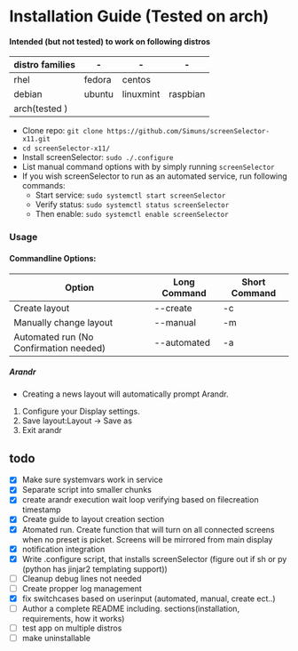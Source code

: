 
# Installation Guide (Tested on arch)
#### Intended (but not tested) to work on following distros
|distro families|-|-|-|
|----|------|------|------|
|rhel|fedora|centos||
|debian|ubuntu|linuxmint|raspbian|
|arch(tested )||||

* Clone repo: `git clone https://github.com/Simuns/screenSelector-x11.git`
* `cd screenSelector-x11/`
* Install screenSelector: `sudo ./.configure`
* List manual command options with by simply running `screenSelector`
* If you wish screenSelector to run as an automated service, run following commands:
    - Start service: `sudo systemctl start screenSelector`
    - Verify status: `sudo systemctl status screenSelector`
    - Then enable: `sudo systemctl enable screenSelector`
### Usage
#### Commandline Options:
|Option|Long Command|Short Command|
|------|------------|-------------|
|Create layout|--create|-c|
|Manually change layout|--manual|-m|
|Automated run (No Confirmation needed)|--automated|-a|
##### Arandr
* Creating a news layout will automatically prompt Arandr.
1. Configure your Display settings.
2. Save layout:Layout -> Save as
3. Exit arandr

## todo

- [x] Make sure systemvars work in service
- [x] Separate script into smaller chunks
- [x] create arandr execution wait loop verifying based on filecreation timestamp
- [x] Create guide to layout creation section
- [x] Atomated run. Create function that will turn on all connected screens when no preset is picket. Screens will be mirrored from main display
- [x] notification integration
- [x] Write .configure script, that installs screenSelector (figure out if sh or py (python has jinjar2 templating support))
- [ ] Cleanup debug lines not needed
- [ ] Create propper log management
- [x] fix switchcases based on userinput (automated, manual, create ect..)
- [ ] Author a complete README including. sections(installation, requirements, how it works)
- [ ] test app on multiple distros
- [ ] make uninstallable
